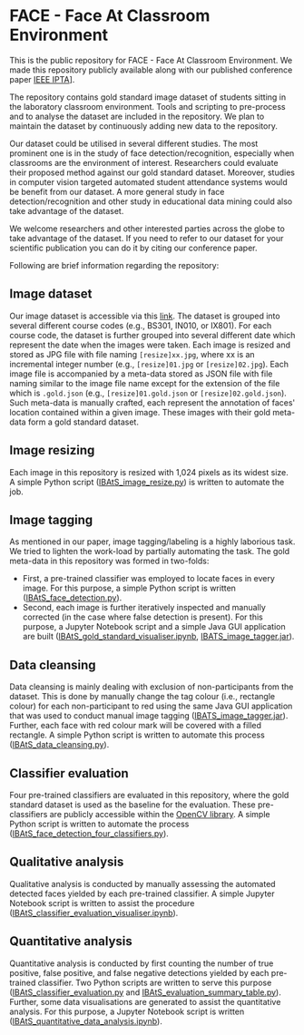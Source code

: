 # FACE - Face At Classroom Environment
This is the public repository for FACE - Face At Classroom Environment.
We made this repository publicly available along with our published conference paper [IEEE IPTA](https://doi.org/10.1109/IPTA.2018.8608166)].

The repository contains gold standard image dataset of students sitting in the laboratory classroom environment.
Tools and scripting to pre-process and to analyse the dataset are included in the repository.
We plan to maintain the dataset by continuously adding new data to the repository.

Our dataset could be utilised in several different studies.
The most prominent one is in the study of face detection/recognition, especially when classrooms are the environment of interest.
Researchers could evaluate their proposed method against our gold standard dataset.
Moreover, studies in computer vision targeted automated student attendance systems would be benefit from our dataset.
A more general study in face detection/recognition and other study in educational data mining could also take advantage of the dataset.

We welcome researchers and other interested parties across the globe to take advantage of the dataset.
If you need to refer to our dataset for your scientific publication you can do it by citing our conference paper.

Following are brief information regarding the repository:

## Image dataset
Our image dataset is accessible via this [link](https://github.com/itmaranatha/classroom_dataset/tree/master/IBAtS_Initial_Dataset).
The dataset is grouped into several different course codes (e.g., BS301, IN010, or IX801).
For each course code, the dataset is further grouped into several different date which represent the date when the images were taken.
Each image is resized and stored as JPG file with file naming ``[resize]xx.jpg``, where xx is an incremental integer number (e.g., ``[resize]01.jpg`` or ``[resize]02.jpg``).
Each image file is accompanied by a meta-data stored as JSON file with file naming similar to the image file name except for the extension of the file which is ``.gold.json`` (e.g., ``[resize]01.gold.json`` or ``[resize]02.gold.json``).
Such meta-data is manually crafted, each represent the annotation of faces' location contained within a given image.
These images with their gold meta-data form a gold standard dataset.

## Image resizing
Each image in this repository is resized with 1,024
pixels as its widest size.
A simple Python script ([IBAtS_image_resize.py](https://github.com/itmaranatha/classroom_dataset/blob/master/IBAtS_image_resize.py)) is written to automate the job.

## Image tagging
As mentioned in our paper, image tagging/labeling is a highly laborious task.
We tried to lighten the work-load by partially automating the task.
The gold meta-data in this repository was formed in two-folds:

- First,  a pre-trained classifier was employed to locate faces in every image.
For this purpose, a simple Python script is written ([IBAtS_face_detection.py](https://github.com/itmaranatha/classroom_dataset/blob/master/IBAtS_face_detection.py)).
- Second, each image is further iteratively inspected and manually corrected (in the case where false detection is present).
For this purpose, a Jupyter Notebook script and a simple Java GUI application are built ([IBAtS_gold_standard_visualiser.ipynb](https://github.com/itmaranatha/classroom_dataset/blob/master/IBAtS_gold_standard_visualiser.ipynb), [IBATS_image_tagger.jar](https://github.com/itmaranatha/classroom_dataset/blob/master/IBATS_image_tagger.jar)).

## Data cleansing
Data cleansing is mainly dealing with exclusion of non-participants from the dataset.
This is done by manually change the tag colour (i.e., rectangle colour) for each non-participant to red using the same Java GUI application that was used to conduct manual image tagging ([IBATS_image_tagger.jar](https://github.com/itmaranatha/classroom_dataset/blob/master/IBATS_image_tagger.jar)).
Further, each face with red colour mark will be covered with a filled rectangle.
A simple Python script is written to automate this process ([IBAtS_data_cleansing.py](https://github.com/itmaranatha/classroom_dataset/blob/master/IBAtS_data_cleansing.py)).

## Classifier evaluation
Four pre-trained classifiers are evaluated in this repository, where the gold standard dataset is used as the baseline for the evaluation.
These pre-classifiers are publicly accessible within the [OpenCV library](https://github.com/opencv/opencv).
A simple Python script is written to automate the process ([IBAtS_face_detection_four_classifiers.py](https://github.com/itmaranatha/classroom_dataset/blob/41024d669c4067f77176aacf61dac3d470c6e555/IBAtS_face_detection_four_classifiers.py)).

## Qualitative analysis
Qualitative analysis is conducted by manually assessing the automated detected faces yielded by each pre-trained classifier.
A simple Jupyter Notebook script is written to assist the procedure ([IBAtS_classifier_evaluation_visualiser.ipynb](https://github.com/itmaranatha/classroom_dataset/blob/41024d669c4067f77176aacf61dac3d470c6e555/IBAtS_classifier_evaluation_visualiser.ipynb)).

## Quantitative analysis
Quantitative analysis is conducted by first counting the number of true positive, false positive, and false negative detections yielded by each pre-trained classifier.
Two Python scripts are written to serve this purpose ([IBAtS_classifier_evaluation.py](https://github.com/itmaranatha/classroom_dataset/blob/41024d669c4067f77176aacf61dac3d470c6e555/IBAtS_classifier_evaluation.py) and [ 	IBAtS_evaluation_summary_table.py](https://github.com/itmaranatha/classroom_dataset/blob/41024d669c4067f77176aacf61dac3d470c6e555/IBAtS_evaluation_summary_table.py)).
Further, some data visualisations are generated to assist the quantitative analysis.
For this purpose, a Jupyter Notebook script is written ([IBAtS_quantitative_data_analysis.ipynb](https://github.com/itmaranatha/classroom_dataset/blob/41024d669c4067f77176aacf61dac3d470c6e555/IBAtS_quantitative_data_analysis.ipynb)).

